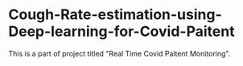 # Cough-Rate-estimation-using-Deep-learning-for-Covid-Paitent
This is a part of project titled "Real Time Covid Paitent Monitoring".
